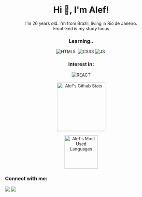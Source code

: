 <h1 align="center">Hi 👋, I'm Alef!</h1>

<p align="center">
I'm 26 years old. I'm from Brazil, living in Rio de Janeiro.
<br/>
Front-End is my study focus
</p>

<div align="center">
<h3>Learning..</h3>
 <img src="https://img.shields.io/static/v1?label=&message=HTML5&color=1F2729&style=for-the-badge&logo=HTML5" alt="HTML5" />&nbsp;
 <img src="https://img.shields.io/static/v1?label=&message=CSS3&color=1F2729&style=for-the-badge&logo=CSS3" alt="CSS3" />
 <img src="https://img.shields.io/static/v1?label=&message=JAVASCRIPT&color=1F2729&style=for-the-badge&logo=JavaScript" alt="JS" />&nbsp;
</div>

<div align="center">
<h3>Interest in:</h3>
 <img src="https://img.shields.io/static/v1?label=&message=REACT&color=1F2729&style=for-the-badge&logo=React" alt="REACT" />
 </div>

<br/>

<div align="center">
<img height="160em" 
src="https://github-readme-stats.vercel.app/api?username=alefwarchon&show_icons=true&theme=dracula&layout=compact" 
alt="Alef's Github Stats" />

<img height="110em" 
src="https://github-readme-stats.vercel.app/api/top-langs/?username=alefwarchon&show_icons=true&theme=dracula&layout=compact" 
alt="Alef's Most Used Languages" />
</div>

<div>
<h3>Connect with me:</h3>
<a href="https://www.linkedin.com/in/alef-warchon-400571245/"><img 
src="https://img.shields.io/static/v1?label=&message=LinkedIn&color=1F2729&style=for-the-badge&logo=linkedin" />
</a>
<a href="https://www.youtube.com/channel/UC8NcQCGYRvwA5iB7lIy7rCg"><img 
src="https://img.shields.io/static/v1?label=&message=Youtube&color=1F2729&style=for-the-badge&logo=youtube" />
</a>
</div>
